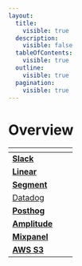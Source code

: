 ```yaml
---
layout:
  title:
    visible: true
  description:
    visible: false
  tableOfContents:
    visible: true
  outline:
    visible: true
  pagination:
    visible: true
---
```


# Overview

<table data-view="cards"><thead><tr><th></th><th></th><th></th></tr></thead><tbody><tr><td><a href="slack.md"><strong>Slack</strong></a></td><td></td><td></td></tr><tr><td><a href="linear.md"><strong>Linear</strong></a></td><td></td><td></td></tr><tr><td><a href="segment.md"><strong>Segment</strong></a></td><td></td><td></td></tr><tr><td><a href="datadog.md">Datadog</a></td><td></td><td></td></tr><tr><td><a href="posthog.md"><strong>Posthog</strong></a></td><td></td><td></td></tr><tr><td><a href="amplitude.md"><strong>Amplitude</strong></a></td><td></td><td></td></tr><tr><td><a href="mixpanel.md"><strong>Mixpanel</strong></a></td><td></td><td></td></tr><tr><td><a href="aws-s3.md"><strong>AWS S3</strong></a></td><td></td><td></td></tr></tbody></table>

###
